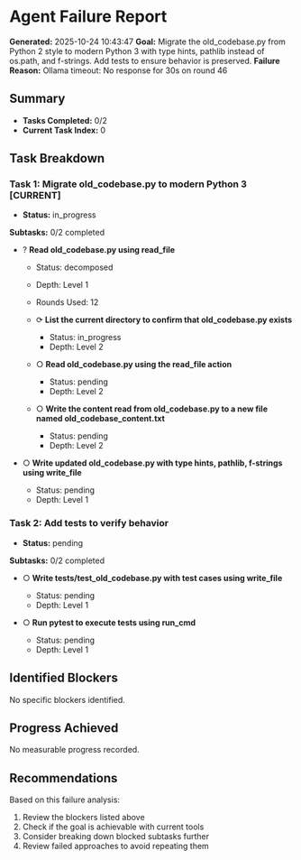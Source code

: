 # Agent Failure Report

**Generated:** 2025-10-24 10:43:47
**Goal:** Migrate the old_codebase.py from Python 2 style to modern Python 3 with type hints, pathlib instead of os.path, and f-strings. Add tests to ensure behavior is preserved.
**Failure Reason:** Ollama timeout: No response for 30s on round 46

## Summary

- **Tasks Completed:** 0/2
- **Current Task Index:** 0

## Task Breakdown

### Task 1: Migrate old_codebase.py to modern Python 3 **[CURRENT]**

- **Status:** in_progress

**Subtasks:** 0/2 completed

- ? **Read old_codebase.py using read_file**
  - Status: decomposed
  - Depth: Level 1
  - Rounds Used: 12

  - ⟳ **List the current directory to confirm that old_codebase.py exists**
    - Status: in_progress
    - Depth: Level 2

  - ○ **Read old_codebase.py using the read_file action**
    - Status: pending
    - Depth: Level 2

  - ○ **Write the content read from old_codebase.py to a new file named old_codebase_content.txt**
    - Status: pending
    - Depth: Level 2

- ○ **Write updated old_codebase.py with type hints, pathlib, f-strings using write_file**
  - Status: pending
  - Depth: Level 1


### Task 2: Add tests to verify behavior 

- **Status:** pending

**Subtasks:** 0/2 completed

- ○ **Write tests/test_old_codebase.py with test cases using write_file**
  - Status: pending
  - Depth: Level 1

- ○ **Run pytest to execute tests using run_cmd**
  - Status: pending
  - Depth: Level 1


## Identified Blockers

No specific blockers identified.

## Progress Achieved

No measurable progress recorded.

## Recommendations

Based on this failure analysis:
1. Review the blockers listed above
2. Check if the goal is achievable with current tools
3. Consider breaking down blocked subtasks further
4. Review failed approaches to avoid repeating them
